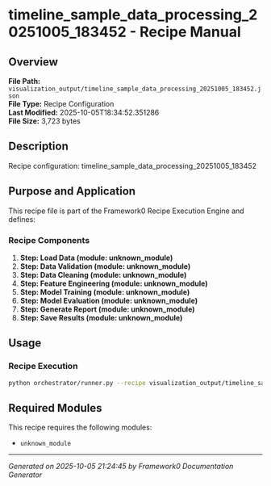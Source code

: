 # timeline_sample_data_processing_20251005_183452 - Recipe Manual

## Overview
**File Path:** `visualization_output/timeline_sample_data_processing_20251005_183452.json`  
**File Type:** Recipe Configuration  
**Last Modified:** 2025-10-05T18:34:52.351286  
**File Size:** 3,723 bytes  

## Description
Recipe configuration: timeline_sample_data_processing_20251005_183452

## Purpose and Application
This recipe file is part of the Framework0 Recipe Execution Engine and defines:

### Recipe Components
1. **Step: Load Data (module: unknown_module)**
2. **Step: Data Validation (module: unknown_module)**
3. **Step: Data Cleaning (module: unknown_module)**
4. **Step: Feature Engineering (module: unknown_module)**
5. **Step: Model Training (module: unknown_module)**
6. **Step: Model Evaluation (module: unknown_module)**
7. **Step: Generate Report (module: unknown_module)**
8. **Step: Save Results (module: unknown_module)**

## Usage

### Recipe Execution
```bash
python orchestrator/runner.py --recipe visualization_output/timeline_sample_data_processing_20251005_183452.json
```


## Required Modules

This recipe requires the following modules:

- `unknown_module`


---
*Generated on 2025-10-05 21:24:45 by Framework0 Documentation Generator*
